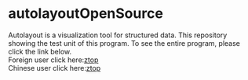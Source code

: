 # autolayoutOpenSource
Autolayout is a visualization tool for structured data. This repository showing the test unit of this program. To see the entire program, please click the link below.  
Foreign user click here:[ztop](http://www.ztop168.com:8080/app/magic)  
Chinese user click here:[ztop](http://cnweb.ztop168.com:8080/app/magic)
